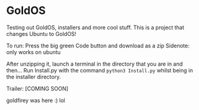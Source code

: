 # GoldOS
Testing out GoldOS, installers and more cool stuff.
This is a project that changes Ubuntu to GoldOS!

To run: 
Press the big green Code button and download as a zip
Sidenote: only works on ubuntu

After unzipping it, launch a terminal in the directory that you are in and then...
Run Install.py with the command ```python3 Install.py``` whilst being in the installer directory.

Trailer: [COMING SOON]



goldfirey was here :) lol
